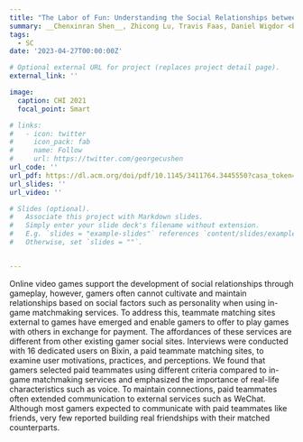 ```yaml
---
title: "The Labor of Fun: Understanding the Social Relationships between Gamers and Paid Gaming Teammates in China"
summary: __Chenxinran Shen__, Zhicong Lu, Travis Faas, Daniel Wigdor <br> _In Proceedings of the 2021 CHI Conference on Human Factors in Computing Systems 2021_ 
tags:
  - SC
date: '2023-04-27T00:00:00Z'

# Optional external URL for project (replaces project detail page).
external_link: ''

image:
  caption: CHI 2021
  focal_point: Smart

# links:
#   - icon: twitter
#     icon_pack: fab
#     name: Follow
#     url: https://twitter.com/georgecushen
url_code: ''
url_pdf: https://dl.acm.org/doi/pdf/10.1145/3411764.3445550?casa_token=UR6plGgfjk0AAAAA:75r6s3t5TXtZgaTk93NASixagR7BZh81mgneMwUSG13jy39b6NGT084XECG7Xui15cQLDRxdu_fT
url_slides: ''
url_video: ''

# Slides (optional).
#   Associate this project with Markdown slides.
#   Simply enter your slide deck's filename without extension.
#   E.g. `slides = "example-slides"` references `content/slides/example-slides.md`.
#   Otherwise, set `slides = ""`.


---
```

Online video games support the development of social relationships through gameplay, however, gamers often cannot cultivate and maintain relationships based on social factors such as personality when using in-game matchmaking services. To address this, teammate matching sites external to games have emerged and enable gamers to offer to play games with others in exchange for payment. The affordances of these services are different from other existing gamer social sites. Interviews were conducted with 16 dedicated users on Bixin, a paid teammate matching sites, to examine user motivations, practices, and perceptions. We found that gamers selected paid teammates using different criteria compared to in-game matchmaking services and emphasized the importance of real-life characteristics such as voice. To maintain connections, paid teammates often extended communication to external services such as WeChat. Although most gamers expected to communicate with paid teammates like friends, very few reported building real friendships with their matched counterparts.
